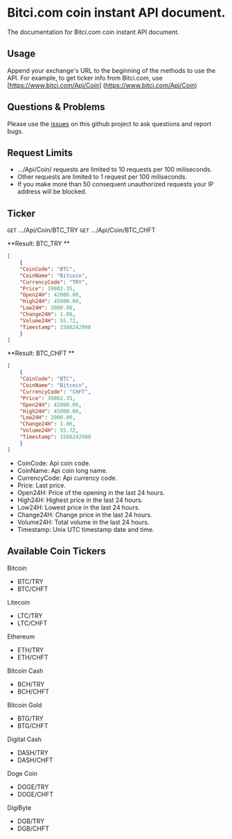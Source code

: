 # Bitci.com coin instant API document.
The documentation for Bitci.com coin instant API document.

## Usage
Append your exchange's URL to the beginning of the methods to use the API. For example, to get ticker info from Bitci.com, use [https://www.bitci.com/Api/Coin] (https://www.bitci.com/Api/Coin)

## Questions & Problems
Please use the [issues](https://github.com/BitciTeknoloji/coin-api-docs/issues) on this github project to ask questions and report bugs.

## Request Limits

* .../Api/Coin/ requests are limited to 10 requests per 100 miliseconds.
* Other requests are limited to 1 request per 100 miliseconds.
* If you make more than 50 consequent unauthorized requests your IP address will be blocked.

## Ticker

<code>GET</code> .../Api/Coin/BTC_TRY
<code>GET</code> .../Api/Coin/BTC_CHFT

**Result: BTC_TRY **
``` json
[
	{
	"CoinCode": "BTC",
	"CoinName": "Bitcoin",
	"CurrencyCode": "TRY",
	"Price": 39802.35,
	"Open24H": 42000.00,
	"High24H": 45000.00,
	"Low24H": 2000.00,
	"Change24H": 1.06,
	"Volume24H": 55.72,
	"Timestamp": 1508242980
	}
]
```
**Result: BTC_CHFT **
``` json
[
	{
	"CoinCode": "BTC",
	"CoinName": "Bitcoin",
	"CurrencyCode": "CHFT",
	"Price": 39802.35,
	"Open24H": 42000.00,
	"High24H": 45000.00,
	"Low24H": 2000.00,
	"Change24H": 1.06,
	"Volume24H": 55.72,
	"Timestamp": 1508242980
	}
]
```

* CoinCode: Api coin code.
* CoinName: Api coin long name.
* CurrencyCode: Api currency code.
* Price: Last price.
* Open24H: Price of the opening in the last 24 hours.
* High24H: Highest price in the last 24 hours.
* Low24H: Lowest price in the last 24 hours.
* Change24H: Change price in the last 24 hours.
* Volume24H: Total volume in the last 24 hours.
* Timestamp: Unix UTC timestamp date and time.

## Available Coin Tickers

Bitcoin
*	BTC/TRY
*	BTC/CHFT

Litecoin
*	LTC/TRY
*	LTC/CHFT

Ethereum
*	ETH/TRY
*	ETH/CHFT

Bitcoin Cash
*	BCH/TRY
*	BCH/CHFT

Bitcoin Gold
*	BTG/TRY
*	BTG/CHFT

Digital Cash
*	DASH/TRY
*	DASH/CHFT

Doge Coin
*	DOGE/TRY
*	DOGE/CHFT

DigiByte
*	DGB/TRY
*	DGB/CHFT

